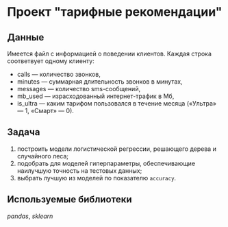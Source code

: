 # Проект "тарифные рекомендации"

## Данные

Имеется файл с информацией о поведении клиентов. Каждая строка соответвует одному клиенту:
- сalls — количество звонков,
- minutes — суммарная длительность звонков в минутах,
- messages — количество sms-сообщений,
- mb_used — израсходованный интернет-трафик в Мб,
- is_ultra — каким тарифом пользовался в течение месяца («Ультра» — 1, «Смарт» — 0).


## Задача

1. построить модели логистической регрессии, решающего дерева и случайного леса;
2. подобрать для моделей гиперпараметры, обеспечивающие наилучшую точность на тестовых данных;
3. выбрать лучшую из моделей по показателю `accuracy`.

## Используемые библиотеки
*pandas*,  *sklearn*
